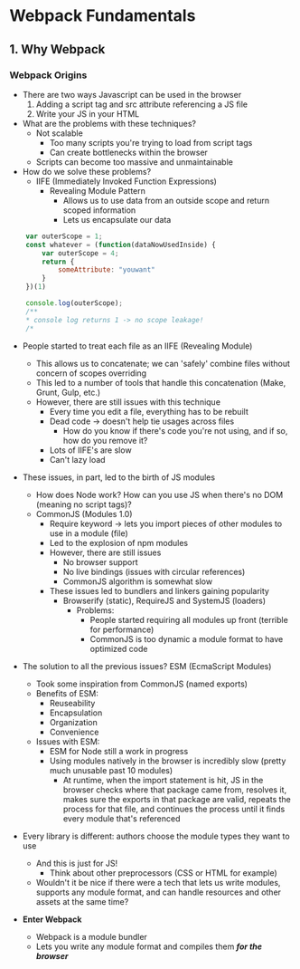 # Webpack Fundamentals

## 1. Why Webpack

### Webpack Origins

- There are two ways Javascript can be used in the browser
    1. Adding a script tag and src attribute referencing a JS file
    2. Write your JS in your HTML
- What are the problems with these techniques?
    - Not scalable 
        - Too many scripts you're trying to load from script tags
        - Can create bottlenecks within the browser
    - Scripts can become too massive and unmaintainable
- How do we solve these problems?
    - IIFE (Immediately Invoked Function Expressions)
        - Revealing Module Pattern
            - Allows us to use data from an outside scope and return scoped information
            - Lets us encapsulate our data
```javascript
    var outerScope = 1;
    const whatever = (function(dataNowUsedInside) {
        var outerScope = 4;
        return {
            someAttribute: "youwant"
        }
    })(1)

    console.log(outerScope);
    /**
    * console log returns 1 -> no scope leakage!
    /*
```
- People started to treat each file as an IIFE (Revealing Module)
    - This allows us to concatenate; we can 'safely' combine files without concern of scopes overriding
    - This led to a number of tools that handle this concatenation (Make, Grunt, Gulp, etc.)
    - However, there are still issues with this technique
        - Every time you edit a file, everything has to be rebuilt
        - Dead code -> doesn't help tie usages across files
            - How do you know if there's code you're not using, and if so, how do you remove it?
        - Lots of IIFE's are slow
        - Can't lazy load

- These issues, in part, led to the birth of JS modules
    - How does Node work? How can you use JS when there's no DOM (meaning no script tags)?
    - CommonJS (Modules 1.0)
        - Require keyword -> lets you import pieces of other modules to use in a module (file)
        - Led to the explosion of npm modules
        - However, there are still issues
            - No browser support
            - No live bindings (issues with circular references)
            - CommonJS algorithm is somewhat slow
        - These issues led to bundlers and linkers gaining popularity
            - Browserify (static), RequireJS and SystemJS (loaders)
                - Problems:
                    - People started requiring all modules up front (terrible for performance)
                    - CommonJS is too dynamic a module format to have optimized code
- The solution to all the previous issues? ESM (EcmaScript Modules)
    - Took some inspiration from CommonJS (named exports)
    - Benefits of ESM:
        - Reuseability
        - Encapsulation
        - Organization
        - Convenience
    - Issues with ESM:
        - ESM for Node still a work in progress
        - Using modules natively in the browser is incredibly slow (pretty much unusable past 10 modules)
            - At runtime, when the import statement is hit, JS in the browser checks where that package came from, resolves it, makes sure the exports in that package are valid, repeats the process for that file, and continues the process until it finds every module that's referenced
- Every library is different: authors choose the module types they want to use
    - And this is just for JS!
        - Think about other preprocessors (CSS or HTML for example)
    - Wouldn't it be nice if there were a tech that lets us write modules, supports any module format, and can handle resources and other assets at the same time?

- __Enter Webpack__
    - Webpack is a module bundler
    - Lets you write any module format and compiles them **_for the browser_**